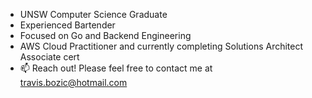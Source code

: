 
<!---
travboz/travboz is a ✨ special ✨ repository because its `README.md` (this file) appears on your GitHub profile.
You can click the Preview link to take a look at your changes.
--->

- UNSW Computer Science Graduate
- Experienced Bartender
- Focused on Go and Backend Engineering
- AWS Cloud Practitioner and currently completing Solutions Architect Associate cert
- 📫 Reach out! Please feel free to contact me at travis.bozic@hotmail.com
